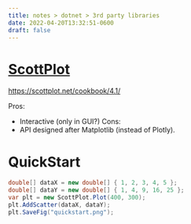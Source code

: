```yaml
---
title: notes > dotnet > 3rd party libraries
date: 2022-04-20T13:32:51-0600
draft: false
---
```

# [ScottPlot](https://scottplot.net/)

<https://scottplot.net/cookbook/4.1/>

Pros:
- Interactive (only in GUI?)
Cons:
- API designed after Matplotlib (instead of Plotly).

# QuickStart
```cs
double[] dataX = new double[] { 1, 2, 3, 4, 5 };
double[] dataY = new double[] { 1, 4, 9, 16, 25 };
var plt = new ScottPlot.Plot(400, 300);
plt.AddScatter(dataX, dataY);
plt.SaveFig("quickstart.png");
```
